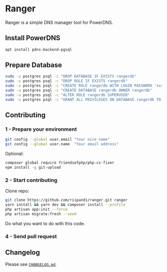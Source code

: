 # Ranger

Ranger is a simple DNS manager tool for PowerDNS.

## Install PowerDNS

```bash
apt install pdns-backend-pgsql
```

## Prepare Database

```bash
sudo -u postgres psql -c "DROP DATABASE IF EXISTS rangerdb"
sudo -u postgres psql -c "DROP ROLE IF EXISTS rangerdb"
sudo -u postgres psql -c "CREATE ROLE rangerdb WITH LOGIN PASSWORD 'xxxxxxxxxx'"
sudo -u postgres psql -c "CREATE DATABASE rangerdb OWNER rangerdb"
sudo -u postgres psql -c "ALTER ROLE rangerdb SUPERUSER"
sudo -u postgres psql -c "GRANT ALL PRIVILEGES ON DATABASE rangerdb TO rangerdb"
```

## Contributing

### 1 - Prepare your environment

```bash
git config --global user.email "Your nice name"
git config --global user.name  "Your email address"
```

Optional:

```bash
composer global require friendsofphp/php-cs-fixer
npm install -g git-upload
```

### 2 - Start contributing

Clone repo:

```bash
git clone https://github.com/riipandi/ranger.git ranger
yarn install && yarn dev && composer install --profile
php artisan app:init --force
php artisan migrate:fresh --seed
```

Do what you want to do with this code.

### 4 - Send pull request

## Changelog

Please see [`CHANGELOG.md`](./CHANGELOG.md).
